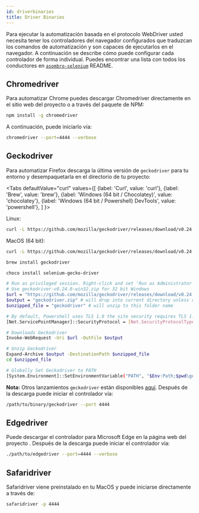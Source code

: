 ```yaml
---
id: driverbinaries
title: Driver Binaries
---
```


Para ejecutar la automatización basada en el protocolo WebDriver usted necesita tener los controladores del navegador configurados que traduzcan los comandos de automatización y son capaces de ejecutarlos en el navegador. A continuación se describe cómo puede configurar cada controlador de forma individual. Puedes encontrar una lista con todos los conductores en [`asombro-selenium`](https://github.com/christian-bromann/awesome-selenium#driver) README.

## Chromedriver

Para automatizar Chrome puedes descargar Chromedriver directamente en el sitio web del proyecto [](http://chromedriver.chromium.org/downloads) o a través del paquete de NPM:

```bash npm2yarn
npm install -g chromedriver
```

A continuación, puede iniciarlo vía:

```sh
chromedriver --port=4444 --verbose
```

## Geckodriver

Para automatizar Firefox descarga la última versión de `geckodriver` para tu entorno y desempaquetarla en el directorio de tu proyecto:

<Tabs
  defaultValue="curl"
  values={[
    {label: 'Curl', value: 'curl'},
 {label: 'Brew', value: 'brew'},
 {label: 'Windows (64 bit / Chocolatey)', value: 'chocolatey'},
 {label: 'Windows (64 bit / Powershell) DevTools', value: 'powershell'},
 ]
}>
<TabItem value="curl">

Linux:

```sh
curl -L https://github.com/mozilla/geckodriver/releases/download/v0.24.0/geckodriver-v0.24.0-linux64.tar.gz | tar xz
```

MacOS (64 bit):

```sh
curl -L https://github.com/mozilla/geckodriver/releases/download/v0.24.0/geckodriver-v0.24.0-macos.tar.gz | tar xz
```

</TabItem>
<TabItem value="brew">

```sh
brew install geckodriver
```

</TabItem>
<TabItem value="chocolatey">

```sh
choco install selenium-gecko-driver
```

</TabItem>
<TabItem value="powershell">

```sh
# Run as privileged session. Right-click and set 'Run as Administrator'
# Use geckodriver-v0.24.0-win32.zip for 32 bit Windows
$url = "https://github.com/mozilla/geckodriver/releases/download/v0.24.0/geckodriver-v0.24.0-win64.zip"
$output = "geckodriver.zip" # will drop into current directory unless defined otherwise
$unzipped_file = "geckodriver" # will unzip to this folder name

# By default, Powershell uses TLS 1.0 the site security requires TLS 1.2
[Net.ServicePointManager]::SecurityProtocol = [Net.SecurityProtocolType]::Tls12

# Downloads Geckodriver
Invoke-WebRequest -Uri $url -OutFile $output

# Unzip Geckodriver
Expand-Archive $output -DestinationPath $unzipped_file
cd $unzipped_file

# Globally Set Geckodriver to PATH
[System.Environment]::SetEnvironmentVariable("PATH", "$Env:Path;$pwd\geckodriver.exe", [System.EnvironmentVariableTarget]::Machine)
```

</TabItem>
</Tabs>

**Nota:** Otros lanzamientos `geckodriver` están disponibles [aquí](https://github.com/mozilla/geckodriver/releases). Después de la descarga puede iniciar el controlador vía:

```sh
/path/to/binary/geckodriver --port 4444
```

## Edgedriver

Puede descargar el controlador para Microsoft Edge en la página web del proyecto [](https://developer.microsoft.com/en-us/microsoft-edge/tools/webdriver/). Después de la descarga puede iniciar el controlador vía:

```sh
./path/to/edgedriver --port=4444 --verbose
```

## Safaridriver

Safaridriver viene preinstalado en tu MacOS y puede iniciarse directamente a través de:

```sh
safaridriver -p 4444
```
